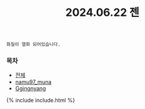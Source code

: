 ﻿---
title: 2024.06.22 젠
categories: [2024, 스튜디오, 코스프레]
comments: false
model: [
    "zen240622_namu97_muna__Ggingnyang__kzn_cos",
    "zen240622_namu97_muna",
    "zen240622_Ggingnyang",
]
thumbnail: /assets/img/2024/06-22/KakaoTalk2024062421415105301.jpg
---

`화질이 열화 되어있습니다.`

### 목차
- [전체](#namu97_muna+Ggingnyang+kzn_cos)
- [namu97_muna](#namu97_muna)
- [Ggingnyang](#Ggingnyang)

{% include include.html %}